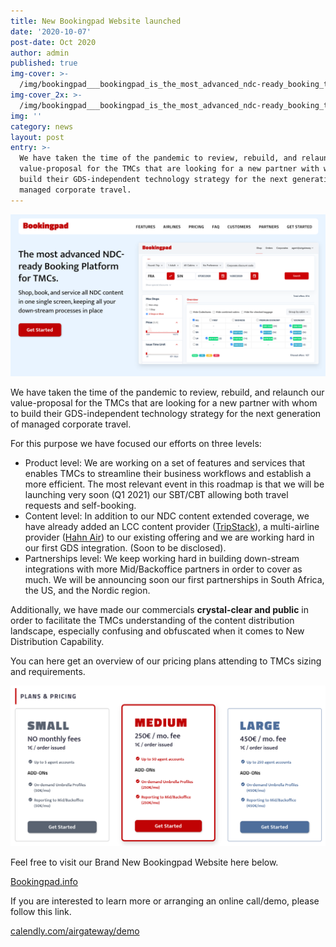 ```yaml
---
title: New Bookingpad Website launched
date: '2020-10-07'
post-date: Oct 2020
author: admin
published: true
img-cover: >-
  /img/bookingpad___bookingpad_is_the_most_advanced_ndc-ready_booking_tool_for_tmcs.png
img-cover_2x: >-
  /img/bookingpad___bookingpad_is_the_most_advanced_ndc-ready_booking_tool_for_tmcs.png
img: ''
category: news
layout: post
entry: >-
  We have taken the time of the pandemic to review, rebuild, and relaunch our
  value-proposal for the TMCs that are looking for a new partner with whom to
  build their GDS-independent technology strategy for the next generation of
  managed corporate travel.
---
```

![Bookingpad brand newe Website](/img/bookingpad___bookingpad_is_the_most_advanced_ndc-ready_booking_tool_for_tmcs.png)


We have taken the time of the pandemic to review, rebuild, and relaunch our value-proposal for the TMCs that are looking for a new partner with whom to build their GDS-independent technology strategy for the next generation of managed corporate travel.

For this purpose we have focused our efforts on three levels:

* Product level: We are working on a set of features and services that enables TMCs to streamline their business workflows and establish a more efficient. The most relevant event in this roadmap is that we will be launching very soon (Q1 2021) our SBT/CBT allowing both travel requests and self-booking.
* Content level: In addition to our NDC content extended coverage, we have already added an LCC content provider ([TripStack](https://www.tripstack.com/)), a multi-airline provider ([Hahn Air](https://www.hahnair.com/en)) to our existing offering and we are working hard in our first GDS integration. (Soon to be disclosed).
* Partnerships level: We keep working hard in building down-stream integrations with more Mid/Backoffice partners in order to cover as much. We will be announcing soon our first partnerships in South Africa, the US, and the Nordic region.

Additionally, we have made our commercials **crystal-clear and public** in order to facilitate the TMCs understanding of the content distribution landscape, especially confusing and obfuscated when it comes to New Distribution Capability.

You can here get an overview of our pricing plans attending to TMCs sizing and requirements.

![Bookingpad Pricing Plans](/img/bookingpad___bookingpad_is_the_most_advanced_ndc-ready_booking_tool_for_travel_agents_.png)

Feel free to visit our Brand New Bookingpad Website here below.

[Bookingpad.info](https://bookingpad.info/)

If you are interested to learn more or arranging an online call/demo, please follow this link.

[calendly.com/airgateway/demo](https://calendly.com/airgateway/demo)
